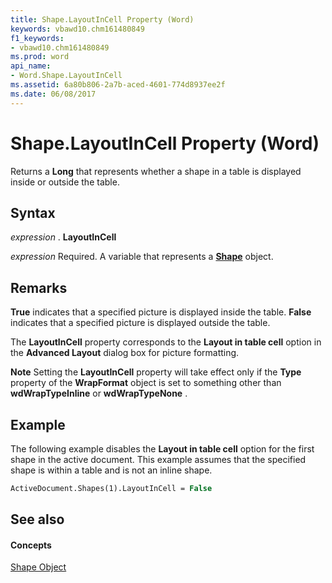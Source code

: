 ```yaml
---
title: Shape.LayoutInCell Property (Word)
keywords: vbawd10.chm161480849
f1_keywords:
- vbawd10.chm161480849
ms.prod: word
api_name:
- Word.Shape.LayoutInCell
ms.assetid: 6a80b806-2a7b-aced-4601-774d8937ee2f
ms.date: 06/08/2017
---
```



# Shape.LayoutInCell Property (Word)

Returns a **Long** that represents whether a shape in a table is displayed inside or outside the table.


## Syntax

 _expression_ . **LayoutInCell**

 _expression_ Required. A variable that represents a **[Shape](shape-object-word.md)** object.


## Remarks

 **True** indicates that a specified picture is displayed inside the table. **False** indicates that a specified picture is displayed outside the table.

The **LayoutInCell** property corresponds to the **Layout in table cell** option in the **Advanced Layout** dialog box for picture formatting.


 **Note**  Setting the **LayoutInCell** property will take effect only if the **Type** property of the **WrapFormat** object is set to something other than **wdWrapTypeInline** or **wdWrapTypeNone** .


## Example

The following example disables the **Layout in table cell** option for the first shape in the active document. This example assumes that the specified shape is within a table and is not an inline shape.


```vb
ActiveDocument.Shapes(1).LayoutInCell = False
```


## See also


#### Concepts


[Shape Object](shape-object-word.md)

